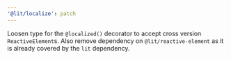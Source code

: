 ```yaml
---
'@lit/localize': patch
---
```


Loosen type for the `@localized()` decorator to accept cross version `ReactiveElement`s. Also remove dependency on `@lit/reactive-element` as it is already covered by the `lit` dependency.
